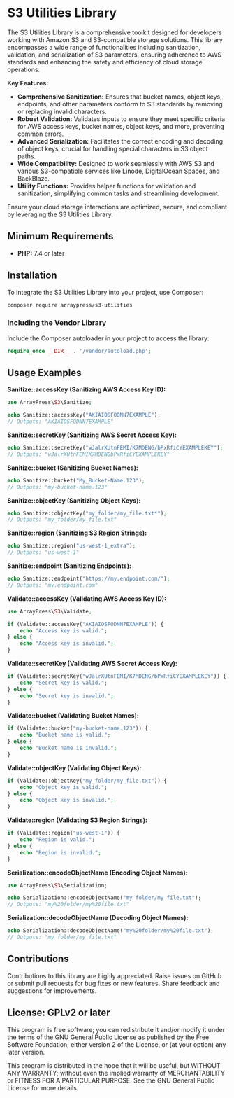 # S3 Utilities Library

The S3 Utilities Library is a comprehensive toolkit designed for developers working with Amazon S3 and S3-compatible storage solutions. This library encompasses a wide range of functionalities including sanitization, validation, and serialization of S3 parameters, ensuring adherence to AWS standards and enhancing the safety and efficiency of cloud storage operations.

**Key Features:**

- **Comprehensive Sanitization:** Ensures that bucket names, object keys, endpoints, and other parameters conform to S3 standards by removing or replacing invalid characters.
- **Robust Validation:** Validates inputs to ensure they meet specific criteria for AWS access keys, bucket names, object keys, and more, preventing common errors.
- **Advanced Serialization:** Facilitates the correct encoding and decoding of object keys, crucial for handling special characters in S3 object paths.
- **Wide Compatibility:** Designed to work seamlessly with AWS S3 and various S3-compatible services like Linode, DigitalOcean Spaces, and BackBlaze.
- **Utility Functions:** Provides helper functions for validation and sanitization, simplifying common tasks and streamlining development.

Ensure your cloud storage interactions are optimized, secure, and compliant by leveraging the S3 Utilities Library.

## Minimum Requirements

- **PHP:** 7.4 or later

## Installation

To integrate the S3 Utilities Library into your project, use Composer:

```bash
composer require arraypress/s3-utilities
```

### Including the Vendor Library

Include the Composer autoloader in your project to access the library:

```php
require_once __DIR__ . '/vendor/autoload.php';
```

## Usage Examples

**Sanitize::accessKey (Sanitizing AWS Access Key ID):**

```php
use ArrayPress\S3\Sanitize;

echo Sanitize::accessKey("AKIAIOSFODNN7EXAMPLE");
// Outputs: "AKIAIOSFODNN7EXAMPLE"
```

**Sanitize::secretKey (Sanitizing AWS Secret Access Key):**

```php
echo Sanitize::secretKey("wJalrXUtnFEMI/K7MDENG/bPxRfiCYEXAMPLEKEY");
// Outputs: "wJalrXUtnFEMIK7MDENGbPxRfiCYEXAMPLEKEY"
```

**Sanitize::bucket (Sanitizing Bucket Names):**

```php
echo Sanitize::bucket("My_Bucket-Name.123");
// Outputs: "my-bucket-name.123"
```

**Sanitize::objectKey (Sanitizing Object Keys):**

```php
echo Sanitize::objectKey("my_folder/my_file.txt*");
// Outputs: "my_folder/my_file.txt"
```

**Sanitize::region (Sanitizing S3 Region Strings):**

```php
echo Sanitize::region("us-west-1_extra");
// Outputs: "us-west-1"
```

**Sanitize::endpoint (Sanitizing Endpoints):**

```php
echo Sanitize::endpoint("https://my.endpoint.com/");
// Outputs: "my.endpoint.com"
```

**Validate::accessKey (Validating AWS Access Key ID):**

```php
use ArrayPress\S3\Validate;

if (Validate::accessKey("AKIAIOSFODNN7EXAMPLE")) {
    echo "Access key is valid.";
} else {
    echo "Access key is invalid.";
}
```

**Validate::secretKey (Validating AWS Secret Access Key):**

```php
if (Validate::secretKey("wJalrXUtnFEMI/K7MDENG/bPxRfiCYEXAMPLEKEY")) {
    echo "Secret key is valid.";
} else {
    echo "Secret key is invalid.";
}
```

**Validate::bucket (Validating Bucket Names):**

```php
if (Validate::bucket("my-bucket-name.123")) {
    echo "Bucket name is valid.";
} else {
    echo "Bucket name is invalid.";
}
```

**Validate::objectKey (Validating Object Keys):**

```php
if (Validate::objectKey("my_folder/my_file.txt")) {
    echo "Object key is valid.";
} else {
    echo "Object key is invalid.";
}
```

**Validate::region (Validating S3 Region Strings):**

```php
if (Validate::region("us-west-1")) {
    echo "Region is valid.";
} else {
    echo "Region is invalid.";
}
```

**Serialization::encodeObjectName (Encoding Object Names):**

```php
use ArrayPress\S3\Serialization;

echo Serialization::encodeObjectName("my folder/my file.txt");
// Outputs: "my%20folder/my%20file.txt"
```

**Serialization::decodeObjectName (Decoding Object Names):**

```php
echo Serialization::decodeObjectName("my%20folder/my%20file.txt");
// Outputs: "my folder/my file.txt"
```

## Contributions

Contributions to this library are highly appreciated. Raise issues on GitHub or submit pull requests for bug
fixes or new features. Share feedback and suggestions for improvements.

## License: GPLv2 or later

This program is free software; you can redistribute it and/or modify it under the terms of the GNU General Public
License as published by the Free Software Foundation; either version 2 of the License, or (at your option) any later
version.

This program is distributed in the hope that it will be useful, but WITHOUT ANY WARRANTY; without even the implied
warranty of MERCHANTABILITY or FITNESS FOR A PARTICULAR PURPOSE. See the GNU General Public License for more details.